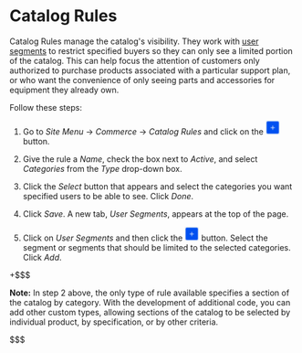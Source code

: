 # Catalog Rules

Catalog Rules manage the catalog's visibility. They work with 
[user segments](/web/liferay-emporio/documentation/-/knowledge_base/1-0/user-segmentation)
to restrict specified buyers so they can only see a limited portion of the
catalog. This can help focus the attention of customers only authorized
to purchase products associated with a particular support plan, or who want the
convenience of only seeing parts and accessories for equipment they already
own.

Follow these steps:

1.  Go to *Site Menu* &rarr; *Commerce* &rarr; *Catalog Rules* and click on the
    ![Add](../../images/icon-add.png) button.

2.  Give the rule a *Name*, check the box next to *Active*, and select
    *Categories* from the *Type* drop-down box.

3.  Click the *Select* button that appears and select the categories 
    you want specified users to be able to see. Click *Done*.

4.  Click *Save*. A new tab, *User Segments*, appears at the top of the page.

5.  Click on *User Segments* and then click the
    ![Add](../../images/icon-add.png) button. Select the segment or segments
    that should be limited to the selected categories. Click *Add*.

+$$$

**Note:** In step 2 above, the only type of rule available specifies a section
of the catalog by category. With the development of additional code, you can add
other custom types, allowing sections of the catalog to be selected by
individual product, by specification, or by other criteria. 

$$$
